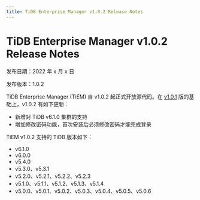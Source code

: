 ```yaml
---
title: TiDB Enterprise Manager v1.0.2 Release Notes
---
```


# TiDB Enterprise Manager v1.0.2 Release Notes

发布日期：2022 年 x 月 x 日

发布版本：1.0.2

TiDB Enterprise Manager (TiEM) 自 v1.0.2 起正式开放源代码。在 [v1.0.1](/tiem/tiem-release-1.0.1.md) 版的基础上，v1.0.2 有如下更新：

- 新增对 TiDB v6.1.0 集群的支持
- 增加修改密码功能，首次安装后必须修改密码才能完成登录

TiEM v1.0.2 支持的 TiDB 版本如下：

- v6.1.0
- v6.0.0
- v5.4.0
- v5.3.0、v5.3.1
- v5.2.0、v5.2.1、v5.2.2、v5.2.3
- v5.1.0、v5.1.1、v5.1.2、v5.1.3、v5.1.4
- v5.0.0、v5.0.1、v5.0.2、v5.0.3、v5.0.4、v5.0.5、v5.0.6
